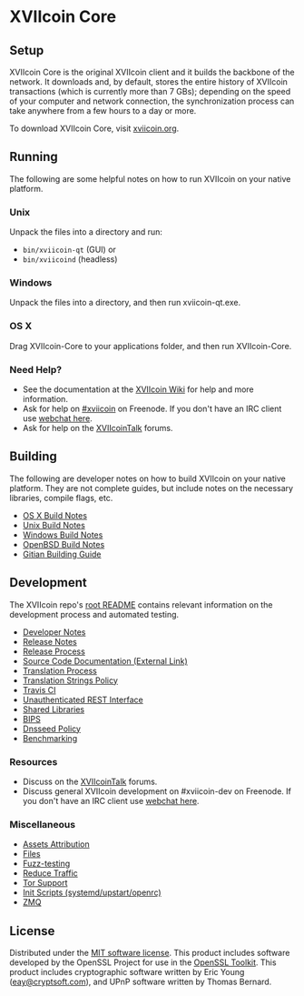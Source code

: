 XVIIcoin Core
=============

Setup
---------------------
XVIIcoin Core is the original XVIIcoin client and it builds the backbone of the network. It downloads and, by default, stores the entire history of XVIIcoin transactions (which is currently more than 7 GBs); depending on the speed of your computer and network connection, the synchronization process can take anywhere from a few hours to a day or more.

To download XVIIcoin Core, visit [xviicoin.org](https://xviicoin.org).

Running
---------------------
The following are some helpful notes on how to run XVIIcoin on your native platform.

### Unix

Unpack the files into a directory and run:

- `bin/xviicoin-qt` (GUI) or
- `bin/xviicoind` (headless)

### Windows

Unpack the files into a directory, and then run xviicoin-qt.exe.

### OS X

Drag XVIIcoin-Core to your applications folder, and then run XVIIcoin-Core.

### Need Help?

* See the documentation at the [XVIIcoin Wiki](https://xviicoin.info/)
for help and more information.
* Ask for help on [#xviicoin](http://webchat.freenode.net?channels=xviicoin) on Freenode. If you don't have an IRC client use [webchat here](http://webchat.freenode.net?channels=xviicoin).
* Ask for help on the [XVIIcoinTalk](https://xviicointalk.io/) forums.

Building
---------------------
The following are developer notes on how to build XVIIcoin on your native platform. They are not complete guides, but include notes on the necessary libraries, compile flags, etc.

- [OS X Build Notes](build-osx.md)
- [Unix Build Notes](build-unix.md)
- [Windows Build Notes](build-windows.md)
- [OpenBSD Build Notes](build-openbsd.md)
- [Gitian Building Guide](gitian-building.md)

Development
---------------------
The XVIIcoin repo's [root README](/README.md) contains relevant information on the development process and automated testing.

- [Developer Notes](developer-notes.md)
- [Release Notes](release-notes.md)
- [Release Process](release-process.md)
- [Source Code Documentation (External Link)](https://dev.visucore.com/xviicoin/doxygen/)
- [Translation Process](translation_process.md)
- [Translation Strings Policy](translation_strings_policy.md)
- [Travis CI](travis-ci.md)
- [Unauthenticated REST Interface](REST-interface.md)
- [Shared Libraries](shared-libraries.md)
- [BIPS](bips.md)
- [Dnsseed Policy](dnsseed-policy.md)
- [Benchmarking](benchmarking.md)

### Resources
* Discuss on the [XVIIcoinTalk](https://xviicointalk.io/) forums.
* Discuss general XVIIcoin development on #xviicoin-dev on Freenode. If you don't have an IRC client use [webchat here](http://webchat.freenode.net/?channels=xviicoin-dev).

### Miscellaneous
- [Assets Attribution](assets-attribution.md)
- [Files](files.md)
- [Fuzz-testing](fuzzing.md)
- [Reduce Traffic](reduce-traffic.md)
- [Tor Support](tor.md)
- [Init Scripts (systemd/upstart/openrc)](init.md)
- [ZMQ](zmq.md)

License
---------------------
Distributed under the [MIT software license](/COPYING).
This product includes software developed by the OpenSSL Project for use in the [OpenSSL Toolkit](https://www.openssl.org/). This product includes
cryptographic software written by Eric Young ([eay@cryptsoft.com](mailto:eay@cryptsoft.com)), and UPnP software written by Thomas Bernard.
